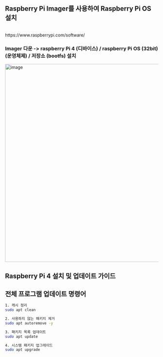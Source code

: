 ## Raspberry Pi Imager를 사용하여 Raspberry Pi OS 설치 
<br>
https://www.raspberrypi.com/software/

### Imager 다운 -> raspberry Pi 4 (디바이스) / raspberry Pi OS (32bit) (운영체제) / 저장소 (bootfs) 설치 

<img width="652" alt="image" src="https://github.com/user-attachments/assets/b8738cc2-e4a0-41f9-897f-7599ca578b7e">


## Raspberry Pi 4 설치 및 업데이트 가이드

## 전체 프로그램 업데이트 명령어

```bash
1. 캐시 정리
sudo apt clean

2. 사용하지 않는 패키지 제거
sudo apt autoremove -y

3. 패키지 목록 업데이트
sudo apt update

4. 시스템 패키지 업그레이드
sudo apt upgrade
```
